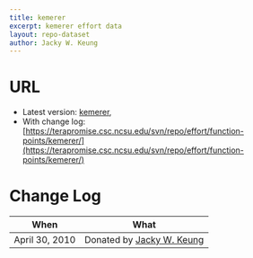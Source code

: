```yaml
---
title: kemerer
excerpt: kemerer effort data
layout: repo-dataset
author: Jacky W. Keung
---
```



# URL

  * Latest version: [kemerer](https://terapromise.csc.ncsu.edu/svn/repo/effort/function-points/kemerer/kemerer.arff),
  * With change log:[https://terapromise.csc.ncsu.edu/svn/repo/effort/function-points/kemerer/](https://terapromise.csc.ncsu.edu/svn/repo/effort/function-points/kemerer/)

# Change Log

When | What---- | ----
   April 30, 2010 | Donated by [Jacky W. Keung](/repo/people)
